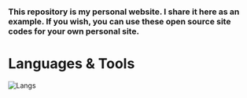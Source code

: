 ### This repository is my personal website. I share it here as an example. If you wish, you can use these open source site codes for your own personal site.

# Languages & Tools
![Langs](https://skillicons.dev/icons?i=vscode,html,css,js,figma,")


